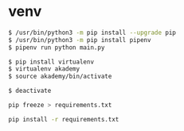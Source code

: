 venv
===

```bash
$ /usr/bin/python3 -m pip install --upgrade pip
$ /usr/bin/python3 -m pip install pipenv
$ pipenv run python main.py

$ pip install virtualenv
$ virtualenv akademy
$ source akademy/bin/activate
```

```bash
$ deactivate
```

```bash
pip freeze > requirements.txt
```

```bash
pip install -r requirements.txt
```

